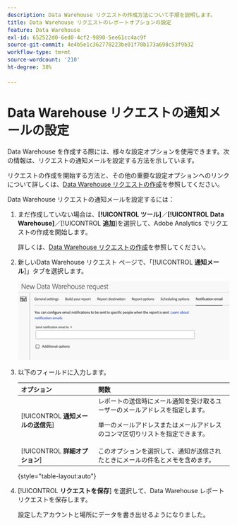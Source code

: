 ```yaml
---
description: Data Warehouse リクエストの作成方法について手順を説明します。
title: Data Warehouse リクエストのレポートオプションの設定
feature: Data Warehouse
exl-id: 652522d0-6ed0-4cf2-9890-5ee61cc4ac9f
source-git-commit: 4e4b5e1c362778223be01f78b173a698c53f9b32
workflow-type: tm+mt
source-wordcount: '210'
ht-degree: 38%

---
```


# Data Warehouse リクエストの通知メールの設定

Data Warehouse を作成する際には、様々な設定オプションを使用できます。次の情報は、リクエストの通知メールを設定する方法を示しています。

リクエストの作成を開始する方法と、その他の重要な設定オプションへのリンクについて詳しくは、[Data Warehouse リクエストの作成](/help/export/data-warehouse/create-request/t-dw-create-request.md)を参照してください。

Data Warehouse リクエストの通知メールを設定するには：

1. まだ作成していない場合は、**[!UICONTROL ツール]**／**[!UICONTROL Data Warehouse]**／[!UICONTROL **追加**]&#x200B;を選択して、Adobe Analytics でリクエストの作成を開始します。

   詳しくは、[Data Warehouse リクエストの作成](/help/export/data-warehouse/create-request/t-dw-create-request.md)を参照してください。

1. 新しいData Warehouse リクエスト ページで、「[!UICONTROL **通知メール**]」タブを選択します。

   ![レポートの宛先タブ](assets/dw-notification-email.png)

1. 以下のフィールドに入力します。

   | オプション | 関数 |
   |---------|----------|
   | [!UICONTROL **通知メールの送信先**] | レポートの送信時にメール通知を受け取るユーザーのメールアドレスを指定します。 <p>単一のメールアドレスまたはメールアドレスのコンマ区切りリストを指定できます。</p> |
   | [!UICONTROL **詳細オプション**] | このオプションを選択して、通知が送信されたときにメールの件名とメモを含めます。 |

   {style="table-layout:auto"}

1. [!UICONTROL **リクエストを保存**] を選択して、Data Warehouse レポートリクエストを保存します。

   設定したアカウントと場所にデータを書き出せるようになりました。
